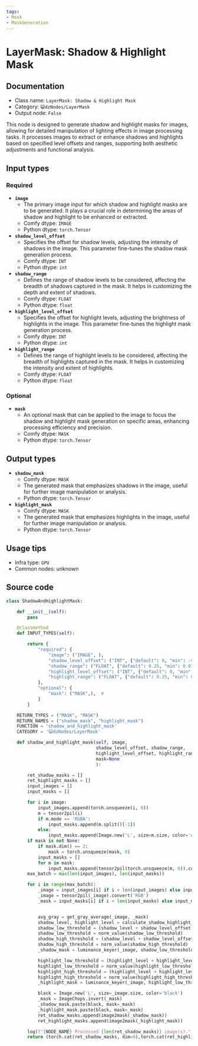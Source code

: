 ```yaml
---
tags:
- Mask
- MaskGeneration
---
```


# LayerMask: Shadow & Highlight Mask
## Documentation
- Class name: `LayerMask: Shadow & Highlight Mask`
- Category: `😺dzNodes/LayerMask`
- Output node: `False`

This node is designed to generate shadow and highlight masks for images, allowing for detailed manipulation of lighting effects in image processing tasks. It processes images to extract or enhance shadows and highlights based on specified level offsets and ranges, supporting both aesthetic adjustments and functional analysis.
## Input types
### Required
- **`image`**
    - The primary image input for which shadow and highlight masks are to be generated. It plays a crucial role in determining the areas of shadow and highlight to be enhanced or extracted.
    - Comfy dtype: `IMAGE`
    - Python dtype: `torch.Tensor`
- **`shadow_level_offset`**
    - Specifies the offset for shadow levels, adjusting the intensity of shadows in the image. This parameter fine-tunes the shadow mask generation process.
    - Comfy dtype: `INT`
    - Python dtype: `int`
- **`shadow_range`**
    - Defines the range of shadow levels to be considered, affecting the breadth of shadows captured in the mask. It helps in customizing the depth and extent of shadows.
    - Comfy dtype: `FLOAT`
    - Python dtype: `float`
- **`highlight_level_offset`**
    - Specifies the offset for highlight levels, adjusting the brightness of highlights in the image. This parameter fine-tunes the highlight mask generation process.
    - Comfy dtype: `INT`
    - Python dtype: `int`
- **`highlight_range`**
    - Defines the range of highlight levels to be considered, affecting the breadth of highlights captured in the mask. It helps in customizing the intensity and extent of highlights.
    - Comfy dtype: `FLOAT`
    - Python dtype: `float`
### Optional
- **`mask`**
    - An optional mask that can be applied to the image to focus the shadow and highlight mask generation on specific areas, enhancing processing efficiency and precision.
    - Comfy dtype: `MASK`
    - Python dtype: `torch.Tensor`
## Output types
- **`shadow_mask`**
    - Comfy dtype: `MASK`
    - The generated mask that emphasizes shadows in the image, useful for further image manipulation or analysis.
    - Python dtype: `torch.Tensor`
- **`highlight_mask`**
    - Comfy dtype: `MASK`
    - The generated mask that emphasizes highlights in the image, useful for further image manipulation or analysis.
    - Python dtype: `torch.Tensor`
## Usage tips
- Infra type: `GPU`
- Common nodes: unknown


## Source code
```python
class ShadowAndHighlightMask:

    def __init__(self):
        pass

    @classmethod
    def INPUT_TYPES(self):

        return {
            "required": {
                "image": ("IMAGE", ),
                "shadow_level_offset": ("INT", {"default": 0, "min": -99, "max": 99, "step": 1}),
                "shadow_range": ("FLOAT", {"default": 0.25, "min": 0.01, "max": 0.99, "step": 0.01}),
                "highlight_level_offset": ("INT", {"default": 0, "min": -99, "max": 99, "step": 1}),
                "highlight_range": ("FLOAT", {"default": 0.25, "min": 0.01, "max": 0.99, "step": 0.01}),
            },
            "optional": {
                "mask": ("MASK",),  #
            }
        }

    RETURN_TYPES = ("MASK", "MASK")
    RETURN_NAMES = ("shadow_mask", "highlight_mask")
    FUNCTION = 'shadow_and_highlight_mask'
    CATEGORY = '😺dzNodes/LayerMask'

    def shadow_and_highlight_mask(self, image,
                                  shadow_level_offset, shadow_range,
                                  highlight_level_offset, highlight_range,
                                  mask=None
                                  ):

        ret_shadow_masks = []
        ret_highlight_masks = []
        input_images = []
        input_masks = []

        for i in image:
            input_images.append(torch.unsqueeze(i, 0))
            m = tensor2pil(i)
            if m.mode == 'RGBA':
                input_masks.append(m.split()[-1])
            else:
                input_masks.append(Image.new('L', size=m.size, color='white'))
        if mask is not None:
            if mask.dim() == 2:
                mask = torch.unsqueeze(mask, 0)
            input_masks = []
            for m in mask:
                input_masks.append(tensor2pil(torch.unsqueeze(m, 0)).convert('L'))
        max_batch = max(len(input_images), len(input_masks))

        for i in range(max_batch):
            _image = input_images[i] if i < len(input_images) else input_images[-1]
            _image = tensor2pil(_image).convert('RGB')
            _mask = input_masks[i] if i < len(input_masks) else input_masks[-1]


            avg_gray = get_gray_average(_image, _mask)
            shadow_level, highlight_level = calculate_shadow_highlight_level(avg_gray)
            shadow_low_threshold = (shadow_level + shadow_level_offset) / 100 + shadow_range / 2
            shadow_low_threshold = norm_value(shadow_low_threshold)
            shadow_high_threshold = (shadow_level + shadow_level_offset) / 100 - shadow_range / 2
            shadow_high_threshold = norm_value(shadow_high_threshold)
            _shadow_mask = luminance_keyer(_image, shadow_low_threshold, shadow_high_threshold)

            highlight_low_threshold = (highlight_level + highlight_level_offset) / 100 - highlight_range / 2
            highlight_low_threshold = norm_value(highlight_low_threshold)
            highlight_high_threshold = (highlight_level + highlight_level_offset) / 100 + highlight_range / 2
            highlight_high_threshold = norm_value(highlight_high_threshold)
            _highlight_mask = luminance_keyer(_image, highlight_low_threshold, highlight_high_threshold)

            black = Image.new('L', size=_image.size, color='black')
            _mask = ImageChops.invert(_mask)
            _shadow_mask.paste(black, mask=_mask)
            _highlight_mask.paste(black, mask=_mask)
            ret_shadow_masks.append(image2mask(_shadow_mask))
            ret_highlight_masks.append(image2mask(_highlight_mask))

        log(f"{NODE_NAME} Processed {len(ret_shadow_masks)} image(s).", message_type='finish')
        return (torch.cat(ret_shadow_masks, dim=0),torch.cat(ret_highlight_masks, dim=0),)

```
